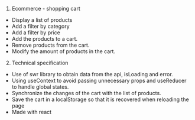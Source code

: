 1. Ecommerce - shopping cart

- Display a list of products
- Add a filter by category
- Add a filter by price
- Add the products to a cart.
- Remove products from the cart.
- Modify the amount of products in the cart.

2. Technical specification

- Use of swr library to obtain data from the api, isLoading and error.
- Using useContext to avoid passing unnecessary props and useReducer to handle global states.
- Synchronize the changes of the cart with the list of products.
- Save the cart in a localStorage so that it is recovered when reloading the page
- Made with react
